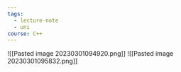```yaml
---
tags:
  - lecture-note
  - uni
course: C++
---
```

![[Pasted image 20230301094920.png]]
![[Pasted image 20230301095832.png]]

